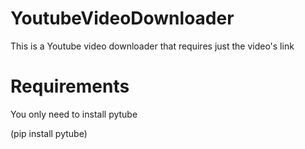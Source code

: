 # YoutubeVideoDownloader
This is a Youtube video downloader that requires just the video's link
# Requirements
You only need to install pytube

(pip install pytube)

